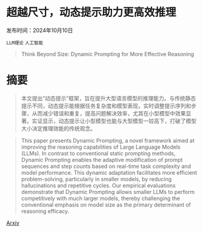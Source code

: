 # 超越尺寸，动态提示助力更高效推理

发布时间：2024年10月10日

`LLM理论` `人工智能`

> Think Beyond Size: Dynamic Prompting for More Effective Reasoning

# 摘要

> 本文提出“动态提示”框架，旨在提升大型语言模型的推理能力。与传统静态提示不同，动态提示能根据任务复杂度和模型表现，实时调整提示序列和步骤，从而减少错误和重复，提高问题解决效率，尤其在小型模型中效果显著。实证显示，动态提示让小型模型也能与大型模型一较高下，打破了模型大小决定推理效能的传统观念。

> This paper presents Dynamic Prompting, a novel framework aimed at improving the reasoning capabilities of Large Language Models (LLMs). In contrast to conventional static prompting methods, Dynamic Prompting enables the adaptive modification of prompt sequences and step counts based on real-time task complexity and model performance. This dynamic adaptation facilitates more efficient problem-solving, particularly in smaller models, by reducing hallucinations and repetitive cycles. Our empirical evaluations demonstrate that Dynamic Prompting allows smaller LLMs to perform competitively with much larger models, thereby challenging the conventional emphasis on model size as the primary determinant of reasoning efficacy.

[Arxiv](https://arxiv.org/abs/2410.08130)